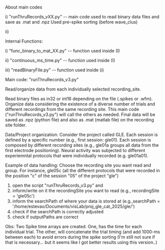 About main codes

i) "runThruRecords_vXX.py" -- main code used to read binary data files and save as .mat and .npz  Used pre-spike sorting (before wave_clus)

ii)

Internal Functions:

i) "func_binary_to_mat_XX.py" -- function used inside (I)

ii) "continuous_ms_time.py" -- function used inside (I)

iii) "readBinaryFile.py" -- function used inside (i)


Main code: "runThruRecords_v3.py"

Read/organize data from each individually selected recording_site.

Read binary files as in32 or int16 depending on the file (.spikes or .wfm). Organize data considering the existence of a diverse number of trials and different recordings from the same recording site. This main code ("runThruRecords_v3.py") will call the others as needed.
Final data will be saved as .npz (python file) and also as .mat (matlab file) on the recording site folder.

Data/Project organization:
Consider the project called GLE. Each session is defined by a specific number (e.g., first session: gle01). Each session is composed by different recording sites (e.g., gle01a groups all data from the first electrode positioning). Neural activity was subjected to different experiemntal protocols that were individually recorded (e.g. gle01a01).


Example of data handling:
Choose the recording site you want read and group. For instance, gle05c (all the different protocols that were recorded in the position "c" of the session "05" of the project "gle")

1) open the script "runThruRecords_v3.py" and
2) inform/write on it the recordingSite you want to read (e.g., recordingSite = 'gle05c')
3) inform the searchPath of where your data is stored at (e.g.,searchPath = '/home/estevao/Documents/visLab/proj_gle_cat_2025/gle/')
4) check if the searchPath is correctly adjusted
5) check if outputPaths are correct


Obs:
Two Spike time arrays are created. One, has the time for each individual trial. The other, will concatenate the trial timing (and add 1000-ms between each) to avoid errors during the spike sorting (I'm still not sure if that is necessary... but it seems like I got better results using this version..)

